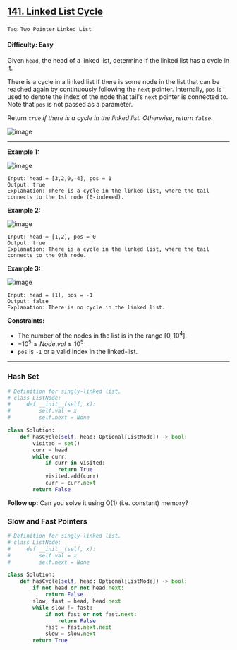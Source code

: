 ## [141. Linked List Cycle](https://leetcode.com/problems/linked-list-cycle/)

```Tag```: ```Two Pointer``` ```Linked List```

#### Difficulty: Easy

Given ```head```, the head of a linked list, determine if the linked list has a cycle in it.

There is a cycle in a linked list if there is some node in the list that can be reached again by continuously following the ```next``` pointer. Internally, ```pos``` is used to denote the index of the node that tail's ```next``` pointer is connected to. Note that ```pos``` is not passed as a parameter.

Return _```true``` if there is a cycle in the linked list. Otherwise, return ```false```_.

![image](https://user-images.githubusercontent.com/35042430/210279241-1f1baa9d-828b-439f-a605-1655cf66a205.png)

---

__Example 1:__

![image](https://assets.leetcode.com/uploads/2018/12/07/circularlinkedlist.png)
```
Input: head = [3,2,0,-4], pos = 1
Output: true
Explanation: There is a cycle in the linked list, where the tail connects to the 1st node (0-indexed).
```

__Example 2:__

![image](https://assets.leetcode.com/uploads/2018/12/07/circularlinkedlist_test2.png)
```
Input: head = [1,2], pos = 0
Output: true
Explanation: There is a cycle in the linked list, where the tail connects to the 0th node.
```

__Example 3:__

![image](https://assets.leetcode.com/uploads/2018/12/07/circularlinkedlist_test3.png)
```
Input: head = [1], pos = -1
Output: false
Explanation: There is no cycle in the linked list.
```

__Constraints:__

- The number of the nodes in the list is in the range $[0, 10^{4}]$.
- $-10^{5} \le Node.val \le 10^{5}$
- ```pos``` is ```-1``` or a valid index in the linked-list.

---

### Hash Set

```Python
# Definition for singly-linked list.
# class ListNode:
#     def __init__(self, x):
#         self.val = x
#         self.next = None

class Solution:
    def hasCycle(self, head: Optional[ListNode]) -> bool:
        visited = set()
        curr = head
        while curr:
            if curr in visited:
                return True
            visited.add(curr)
            curr = curr.next
        return False
```

__Follow up:__ Can you solve it using O(1) (i.e. constant) memory?

### Slow and Fast Pointers

```Python
# Definition for singly-linked list.
# class ListNode:
#     def __init__(self, x):
#         self.val = x
#         self.next = None

class Solution:
    def hasCycle(self, head: Optional[ListNode]) -> bool:
        if not head or not head.next:
            return False
        slow, fast = head, head.next            
        while slow != fast:
            if not fast or not fast.next:
                return False
            fast = fast.next.next
            slow = slow.next
        return True
```
